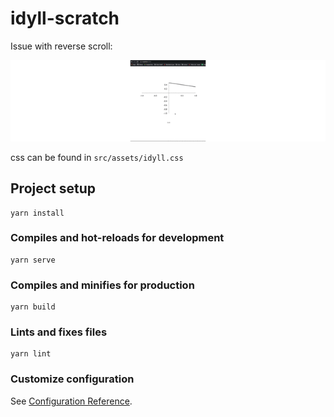 # idyll-scratch

Issue with reverse scroll:

![gif of scroll](idyll-scroll.gif)

css can be found in `src/assets/idyll.css`

## Project setup
```
yarn install
```

### Compiles and hot-reloads for development
```
yarn serve
```

### Compiles and minifies for production
```
yarn build
```

### Lints and fixes files
```
yarn lint
```

### Customize configuration
See [Configuration Reference](https://cli.vuejs.org/config/).
